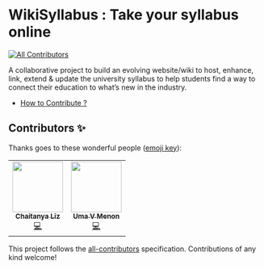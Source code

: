 # WikiSyllabus : Take your syllabus online
<!-- ALL-CONTRIBUTORS-BADGE:START - Do not remove or modify this section -->
[![All Contributors](https://img.shields.io/badge/all_contributors-2-orange.svg?style=flat-square)](#contributors-)
<!-- ALL-CONTRIBUTORS-BADGE:END -->
A collaborative project to build an evolving website/wiki to host, enhance, link, extend &amp; update the university syllabus to help students find a way to connect their education to what’s new in the industry.

* [How to Contribute ?](https://github.com/gtechatfg/WikiSyllabus/blob/main/CONTRIBUTING.md)

## Contributors ✨

Thanks goes to these wonderful people ([emoji key](https://allcontributors.org/docs/en/emoji-key)):

<!-- ALL-CONTRIBUTORS-LIST:START - Do not remove or modify this section -->
<!-- prettier-ignore-start -->
<!-- markdownlint-disable -->
<table>
  <tr>
    <td align="center"><a href="https://github.com/CLiz17"><img src="https://avatars.githubusercontent.com/u/68838221?v=4?s=100" width="100px;" alt=""/><br /><sub><b> Chaitanya Liz</b></sub></a><br /><a href="https://github.com/gtechatfg/WikiSyllabus/commits?author=CLiz17" title="Code">💻</a></td>
    <td align="center"><a href="https://github.com/umavm"><img src="https://avatars.githubusercontent.com/u/80395383?v=4?s=100" width="100px;" alt=""/><br /><sub><b>Uma V Menon </b></sub></a><br /><a href="https://github.com/gtechatfg/WikiSyllabus/commits?author=umavm" title="Code">💻</a></td>
  </tr>
</table>

<!-- markdownlint-restore -->
<!-- prettier-ignore-end -->

<!-- ALL-CONTRIBUTORS-LIST:END -->

This project follows the [all-contributors](https://github.com/all-contributors/all-contributors) specification. Contributions of any kind welcome!